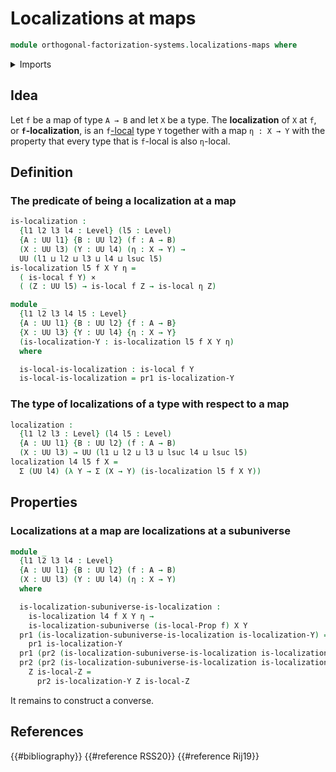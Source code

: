 # Localizations at maps

```agda
module orthogonal-factorization-systems.localizations-maps where
```

<details><summary>Imports</summary>

```agda
open import foundation.cartesian-product-types
open import foundation.dependent-pair-types
open import foundation.universe-levels

open import orthogonal-factorization-systems.local-types
open import orthogonal-factorization-systems.localizations-subuniverses
```

</details>

## Idea

Let `f` be a map of type `A → B` and let `X` be a type. The **localization** of
`X` at `f`, or **`f`-localization**, is an
`f`[-local](orthogonal-factorization-systems.local-types.md) type `Y` together
with a map `η : X → Y` with the property that every type that is `f`-local is
also `η`-local.

## Definition

### The predicate of being a localization at a map

```agda
is-localization :
  {l1 l2 l3 l4 : Level} (l5 : Level)
  {A : UU l1} {B : UU l2} (f : A → B)
  (X : UU l3) (Y : UU l4) (η : X → Y) →
  UU (l1 ⊔ l2 ⊔ l3 ⊔ l4 ⊔ lsuc l5)
is-localization l5 f X Y η =
  ( is-local f Y) ×
  ( (Z : UU l5) → is-local f Z → is-local η Z)
```

```agda
module _
  {l1 l2 l3 l4 l5 : Level}
  {A : UU l1} {B : UU l2} {f : A → B}
  {X : UU l3} {Y : UU l4} {η : X → Y}
  (is-localization-Y : is-localization l5 f X Y η)
  where

  is-local-is-localization : is-local f Y
  is-local-is-localization = pr1 is-localization-Y
```

### The type of localizations of a type with respect to a map

```agda
localization :
  {l1 l2 l3 : Level} (l4 l5 : Level)
  {A : UU l1} {B : UU l2} (f : A → B)
  (X : UU l3) → UU (l1 ⊔ l2 ⊔ l3 ⊔ lsuc l4 ⊔ lsuc l5)
localization l4 l5 f X =
  Σ (UU l4) (λ Y → Σ (X → Y) (is-localization l5 f X Y))
```

## Properties

### Localizations at a map are localizations at a subuniverse

```agda
module _
  {l1 l2 l3 l4 : Level}
  {A : UU l1} {B : UU l2} (f : A → B)
  (X : UU l3) (Y : UU l4) (η : X → Y)
  where

  is-localization-subuniverse-is-localization :
    is-localization l4 f X Y η →
    is-localization-subuniverse (is-local-Prop f) X Y
  pr1 (is-localization-subuniverse-is-localization is-localization-Y) =
    pr1 is-localization-Y
  pr1 (pr2 (is-localization-subuniverse-is-localization is-localization-Y)) = η
  pr2 (pr2 (is-localization-subuniverse-is-localization is-localization-Y))
    Z is-local-Z =
      pr2 is-localization-Y Z is-local-Z
```

It remains to construct a converse.

## References

{{#bibliography}} {{#reference RSS20}} {{#reference Rij19}}
